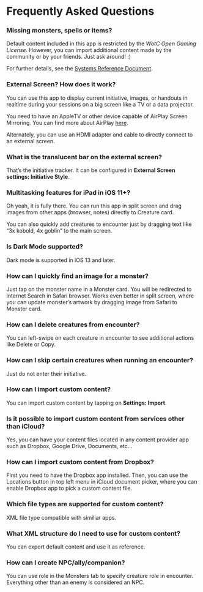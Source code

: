 # Frequently Asked Questions

### Missing monsters, spells or items?

Default content included in this app is restricted by the *WotC Open Gaming License*. However, you can import additional content made by the community or by your friends. Just ask around! :)

For further details, see the [Systems Reference Document](https://dnd.wizards.com/articles/features/systems-reference-document-srd).

### External Screen? How does it work?

You can use this app to display current initiative, images, or handouts in realtime during your sessions on a big screen like a TV or a data projector.

You need to have an AppleTV or other device capable of AirPlay Screen Mirroring. You can find more about AirPlay [here](https://support.apple.com/en-au/HT204289).

Alternately, you can use an HDMI adapter and cable to directly connect to an external screen.

### What is the translucent bar on the external screen?

That’s the initiative tracker. It can be configured in **External Screen settings: Initiative Style**.

### Multitasking features for iPad in iOS 11+?

Oh yeah, it is fully there. You can run this app in split screen and drag images from other apps (browser, notes) directly to Creature card.

You can also quickly add creatures to encounter just by dragging text like “3x kobold, 4x goblin” to the main screen.

### Is Dark Mode supported?

Dark mode is supported in iOS 13 and later.

### How can I quickly find an image for a monster?

Just tap on the monster name in a Monster card. You will be redirected to Internet Search in Safari browser. Works even better in split screen, where you can update monster’s artwork by dragging image from Safari to Monster card.

### How can I delete creatures from encounter?

You can left-swipe on each creature in encounter to see additional actions like Delete or Copy.

### How can I skip certain creatures when running an encounter?

Just do not enter their initiative.

### How can I import custom content?

You can import custom content by tapping on **Settings: Import**.

### Is it possible to import custom content from services other than iCloud?

Yes, you can have your content files located in any content provider app such as Dropbox, Google Drive, Documents, etc…

### How can I import custom content from Dropbox?

First you need to have the Dropbox app installed. Then, you can use the Locations button in top left menu in iCloud document picker, where you can enable Dropbox app to pick a custom content file.

### Which file types are supported for custom content?

XML file type compatible with similiar apps.

### What XML structure do I need to use for custom content?

You can export default content and use it as reference.

###  How can I create NPC/ally/companion?

You can use role in the Monsters tab to specify creature role in encounter. Everything other than an enemy is considered an NPC.
